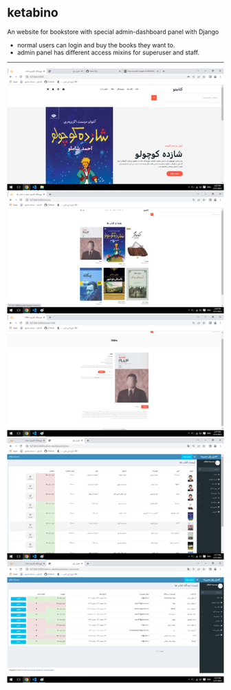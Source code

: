 # ketabino
An website for bookstore with special admin-dashboard panel with Django

* normal users can login and buy the books they want to.
* admin panel has different access mixins for superuser and staff.
<hr>

![index page](assets/demoImages/index.png)
![books](assets/demoImages/books.png)
![book detail](assets/demoImages/book%20detail.png)
![admin books](assets/demoImages/admin%20book.png)
![admin comments](assets/demoImages/admini%20comment.png)
